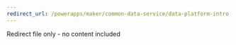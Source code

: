 ```yaml
---
redirect_url: /powerapps/maker/common-data-service/data-platform-intro
---
```

Redirect file only - no content included